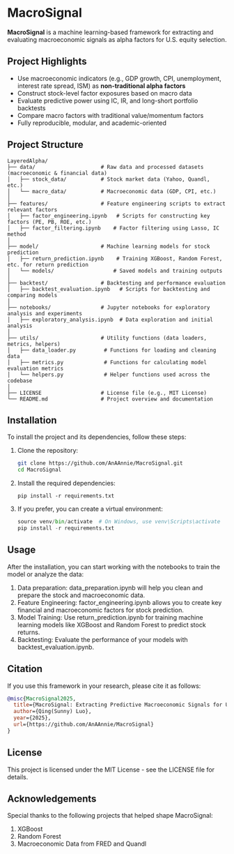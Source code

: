 # MacroSignal

**MacroSignal** is a machine learning-based framework for extracting and evaluating macroeconomic signals as alpha factors for U.S. equity selection.

## Project Highlights

- Use macroeconomic indicators (e.g., GDP growth, CPI, unemployment, interest rate spread, ISM) as **non-traditional alpha factors**
- Construct stock-level factor exposures based on macro data
- Evaluate predictive power using IC, IR, and long-short portfolio backtests
- Compare macro factors with traditional value/momentum factors
- Fully reproducible, modular, and academic-oriented
  
## Project Structure
```
LayeredAlpha/
├── data/                     # Raw data and processed datasets (macroeconomic & financial data)
│   ├── stock_data/           # Stock market data (Yahoo, Quandl, etc.)
│   └── macro_data/           # Macroeconomic data (GDP, CPI, etc.)
│
├── features/                 # Feature engineering scripts to extract relevant factors
│   ├── factor_engineering.ipynb   # Scripts for constructing key factors (PE, PB, ROE, etc.)
│   ├── factor_filtering.ipynb    # Factor filtering using Lasso, IC method
│
├── model/                    # Machine learning models for stock prediction
│   ├── return_prediction.ipynb    # Training XGBoost, Random Forest, etc. for return prediction
│   └── models/                   # Saved models and training outputs
│
├── backtest/                 # Backtesting and performance evaluation
│   ├── backtest_evaluation.ipynb   # Scripts for backtesting and comparing models
│
├── notebooks/                # Jupyter notebooks for exploratory analysis and experiments
│   ├── exploratory_analysis.ipynb  # Data exploration and initial analysis
│
├── utils/                    # Utility functions (data loaders, metrics, helpers)
│   ├── data_loader.py         # Functions for loading and cleaning data
│   ├── metrics.py             # Functions for calculating model evaluation metrics
│   └── helpers.py             # Helper functions used across the codebase
│
├── LICENSE                   # License file (e.g., MIT License)
└── README.md                 # Project overview and documentation

```

## Installation

To install the project and its dependencies, follow these steps:

1. Clone the repository:
   ```bash
   git clone https://github.com/AnAAnnie/MacroSignal.git
   cd MacroSignal
   ```
2. Install the required dependencies:
   ```
   pip install -r requirements.txt
   ```
3. If you prefer, you can create a virtual environment:
   ```python -m venv venv
   source venv/bin/activate  # On Windows, use venv\Scripts\activate
   pip install -r requirements.txt
   ```
## Usage
After the installation, you can start working with the notebooks to train the model or analyze the data:
  1. Data preparation: data_preparation.ipynb will help you clean and prepare the stock and macroeconomic data.
  2. Feature Engineering: factor_engineering.ipynb allows you to create key financial and macroeconomic factors for stock prediction.
  3. Model Training: Use return_prediction.ipynb for training machine learning models like XGBoost and Random Forest to predict stock returns.
  4. Backtesting: Evaluate the performance of your models with backtest_evaluation.ipynb.

## Citation
If you use this framework in your research, please cite it as follows:
```bibtex
@misc{MacroSignal2025,
  title={MacroSignal: Extracting Predictive Macroeconomic Signals for U.S. Equity Alpha Generation},
  author={Qing(Sunny) Luo},
  year={2025},
  url={https://github.com/AnAAnnie/MacroSignal}
}
```
## License
This project is licensed under the MIT License - see the LICENSE file for details.

## Acknowledgements
Special thanks to the following projects that helped shape MacroSignal:
  1. XGBoost
  2. Random Forest
  3. Macroeconomic Data from FRED and Quandl

